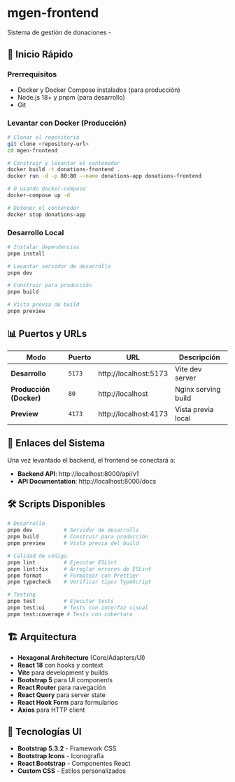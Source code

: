 # mgen-frontend

Sistema de gestión de donaciones -

## 🚀 Inicio Rápido

### Prerrequisitos
- Docker y Docker Compose instalados (para producción)
- Node.js 18+ y pnpm (para desarrollo)
- Git

### Levantar con Docker (Producción)

```bash
# Clonar el repositorio
git clone <repository-url>
cd mgen-frontend

# Construir y levantar el contenedor
docker build -t donations-frontend .
docker run -d -p 80:80 --name donations-app donations-frontend

# O usando docker-compose
docker-compose up -d

# Detener el contenedor
docker stop donations-app
```

### Desarrollo Local

```bash
# Instalar dependencias
pnpm install

# Levantar servidor de desarrollo
pnpm dev

# Construir para producción
pnpm build

# Vista previa de build
pnpm preview
```

## 📊 Puertos y URLs

| Modo | Puerto | URL | Descripción |
|------|---------|-----|-------------|
| **Desarrollo** | `5173` | http://localhost:5173 | Vite dev server |
| **Producción (Docker)** | `80` | http://localhost | Nginx serving build |
| **Preview** | `4173` | http://localhost:4173 | Vista previa local |

## 🔗 Enlaces del Sistema

Una vez levantado el backend, el frontend se conectará a:
- **Backend API**: http://localhost:8000/api/v1
- **API Documentation**: http://localhost:8000/docs

## 🛠️ Scripts Disponibles

```bash
# Desarrollo
pnpm dev          # Servidor de desarrollo
pnpm build        # Construir para producción
pnpm preview      # Vista previa del build

# Calidad de código
pnpm lint         # Ejecutar ESLint
pnpm lint:fix     # Arreglar errores de ESLint
pnpm format       # Formatear con Prettier
pnpm typecheck    # Verificar tipos TypeScript

# Testing
pnpm test         # Ejecutar tests
pnpm test:ui      # Tests con interfaz visual
pnpm test:coverage # Tests con cobertura
```

## 🏗️ Arquitectura

- **Hexagonal Architecture** (Core/Adapters/UI)
- **React 18** con hooks y context
- **Vite** para development y builds
- **Bootstrap 5** para UI components
- **React Router** para navegación
- **React Query** para server state
- **React Hook Form** para formularios
- **Axios** para HTTP client

## 🎨 Tecnologías UI

- **Bootstrap 5.3.2** - Framework CSS
- **Bootstrap Icons** - Iconografía
- **React Bootstrap** - Componentes React
- **Custom CSS** - Estilos personalizados